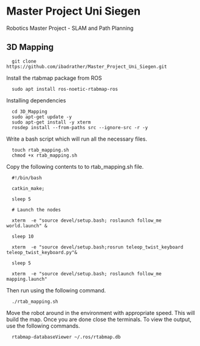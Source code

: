 # Master Project Uni Siegen
Robotics Master Project - SLAM and Path Planning

## 3D Mapping

      git clone https://github.com/ibadrather/Master_Project_Uni_Siegen.git
  
Install the rtabmap package from ROS

      sudo apt install ros-noetic-rtabmap-ros
      
Installing dependencies

      cd 3D_Mapping
      sudo apt-get update -y
      sudo apt-get install -y xterm
      rosdep install --from-paths src --ignore-src -r -y
      
 Write a bash script which will run all the necessary files.
 
      touch rtab_mapping.sh
      chmod +x rtab_mapping.sh
  
Copy the following contents to to rtab_mapping.sh file.

      #!/bin/bash
      
      catkin_make;
      
      sleep 5
      
      # Launch the nodes
      
      xterm  -e "source devel/setup.bash; roslaunch follow_me world.launch" &
      
      sleep 10

      xterm  -e "source devel/setup.bash;rosrun teleop_twist_keyboard teleop_twist_keyboard.py"&
      
      sleep 5

      xterm  -e "source devel/setup.bash; roslaunch follow_me mapping.launch"
  
Then run using the following command.

      ./rtab_mapping.sh
  
Move the robot around in the environment with appropriate speed. This will build the map. Once you are done close the terminals. To view the output, use the following commands.

      rtabmap-databaseViewer ~/.ros/rtabmap.db
